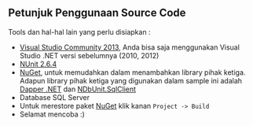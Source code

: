 ## Petunjuk Penggunaan Source Code

Tools dan hal-hal lain yang perlu disiapkan :

* [Visual Studio Community 2013]( http://www.visualstudio.com/en-us/downloads/download-visual-studio-vs#d-community), Anda bisa saja menggunakan Visual Studio .NET versi sebelumnya (2010, 2012)
* [NUnit 2.6.4](https://github.com/nunit/nunitv2/releases/2.6.4)
* [NuGet](http://coding4ever.net/blog/categories/nuget/), untuk memudahkan dalam menambahkan library pihak ketiga. Adapun library pihak ketiga yang digunakan dalam sample ini adalah [Dapper .NET](http://coding4ever.net/blog/categories/dapper-net/) dan [NDbUnit.SqlClient](https://www.nuget.org/packages/NDbUnit.SqlClient/)
* Database SQL Server
* Untuk merestore paket [NuGet](http://coding4ever.net/blog/categories/nuget/) klik kanan `Project -> Build`
* Selamat mencoba :)